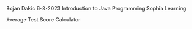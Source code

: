Bojan Dakic
6-8-2023
Introduction to Java Programming
Sophia Learning

Average Test Score Calculator 
